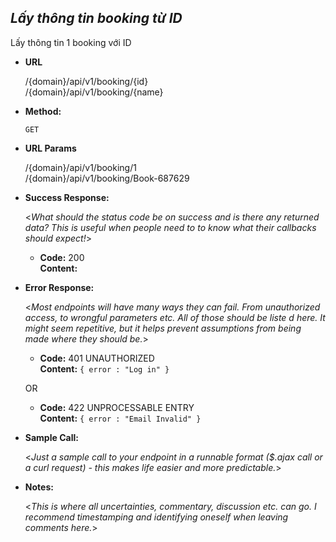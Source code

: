 ***Lấy thông tin booking từ ID***
----
 Lấy thông tin 1 booking với ID

* **URL**

  /{domain}/api/v1/booking/{id} <br/>
  /{domain}/api/v1/booking/{name}
* **Method:**
  
  `GET`
  
*  **URL Params**

   /{domain}/api/v1/booking/1 <br/>
   /{domain}/api/v1/booking/Book-687629
   

* **Success Response:**
  
  <_What should the status code be on success and is there any returned data? This is useful when people need to to know what their callbacks should expect!_>

  * **Code:** 200 <br />
    **Content:** 
* **Error Response:**

  <_Most endpoints will have many ways they can fail. From unauthorized access, to wrongful parameters etc. All of those should be liste d here. It might seem repetitive, but it helps prevent assumptions from being made where they should be._>

  * **Code:** 401 UNAUTHORIZED <br />
    **Content:** `{ error : "Log in" }`

  OR

  * **Code:** 422 UNPROCESSABLE ENTRY <br />
    **Content:** `{ error : "Email Invalid" }`

* **Sample Call:**

  <_Just a sample call to your endpoint in a runnable format ($.ajax call or a curl request) - this makes life easier and more predictable._> 

* **Notes:**

  <_This is where all uncertainties, commentary, discussion etc. can go. I recommend timestamping and identifying oneself when leaving comments here._> 

